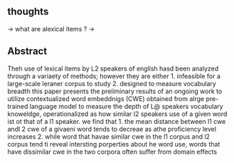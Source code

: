## thoughts

-> what are alexical items ?
-> 
## Abstract

Theh use of lexical items by L2 speakers of english hasd been analyzed through a variaety of methods; however they are either 
	1. infeasible for a large-scale leraner corpus to study
	2. designed to measure vocabulary breadth
this paper presents the preliminary results of an ongoing work to utilize contextualized word embeddnigs (CWE) obtained from alrge pre-trained language model to measure the depth of L@ speakers vocabulary knoweldge, operationalized as how similar l2 speakers use of a given word ist ot that of a l1 speaker.
we find that 
	1. the mean distance between l1 cwe andl 2 cwe of a givaeni word tends to decreae as athe proficiency level increases
	2. while word that havae similar cwe in the l1 corpus and l2 corpus tend ti reveal intersting porperties about he word use, words that have dissimilar cwe in the two corpora often suffer from domain effects
